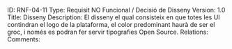 ID: RNF-04-11
Type: Requisit NO Funcional / Decisió de Disseny
Version: 1.0
Title: Disseny
Description: El disseny el qual consisteix en que totes les UI contindran el logo de la plataforma, el color predominant haurà de ser el groc, i només es podran fer servir tipografies Open Source. 
Relations: 
Comments:
